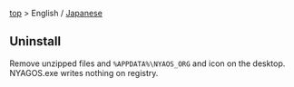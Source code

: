 [top](../README.md) &gt; English / [Japanese](./08-Uninstall_ja.md)

Uninstall
---------

Remove unzipped files and `%APPDATA%\NYAOS_ORG` and icon on the desktop.
NYAGOS.exe writes nothing on registry.


